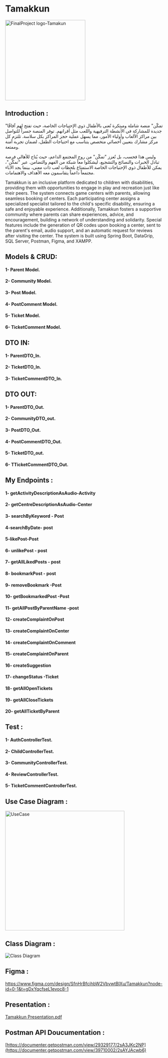 # Tamakkun
<img width="256" alt="FinalProject logo-Tamakun" src="https://github.com/user-attachments/assets/64257a71-e45e-4396-8419-a2875cac1f57" />



## Introduction :
 "تمكّن" منصة شاملة ومبتكرة تُعنى بالأطفال ذوي الإحتياجات الخاصة، حيث تفتح لهم آفاقًا جديدة للمشاركة في الأنشطة الترفيهية واللعب مثل أقرانهم. توفر المنصة جسراً للتواصل بين مراكز الألعاب وأولياء الأمور، مما يسهل عملية حجز المراكز بكل سلاسة. تلتزم كل مركز مشارك بتعيين أخصائي متخصص يتناسب مع احتياجات الطفل، لضمان تجربة آمنة وممتعة.

وليس هذا فحسب، بل تُعزز "تمكّن" من روح المجتمع الداعم، حيث يُتاح للأهالي فرصة تبادل الخبرات والنصائح والتشجيع، ليشكلوا معاً شبكة من الفهم والتضامن. عبر "تمكّن"، يمكن للأطفال ذوي الإحتياجات الخاصة الاستمتاع بلحظات لعب ذات معنى، بينما يجد الآباء مجتمعاً داعماً يتقاسمون معه الأهداف والاهتمامات.



Tamakkun is an inclusive platform dedicated to children with disabilities, providing them with opportunities to engage in play and recreation just like their peers. The system connects game centers with parents, allowing seamless booking of centers. Each participating center assigns a specialized specialist tailored to the child's specific disability, ensuring a safe and enjoyable experience. Additionally, Tamakkun fosters a supportive community where parents can share experiences, advice, and encouragement, building a network of understanding and solidarity. Special features include the generation of QR codes upon booking a center, sent to the parent's email, audio support, and an automatic request for reviews after visiting the center. The system is built using Spring Boot, DataGrip, SQL Server, Postman, Figma, and XAMPP.

## Models & CRUD:
#### 1- Parent Model.
#### 2- Community Model.
#### 3- Post Model.
#### 4- PostComment Model.
#### 5- Ticket Model.
#### 6- TicketComment Model.

## DTO IN:
#### 1- ParentDTO_In.
#### 2- TicketDTO_In.
#### 3- TicketCommentDTO_In.

## DTO OUT:
#### 1- ParentDTO_Out.
#### 2- CommunityDTO_out.
#### 3- PostDTO_Out.
#### 4- PostCommentDTO_Out.
#### 5- TicketDTO_out.
#### 6- TTicketCommentDTO_Out.




## My Endpoints :


#### 1- getActivityDescriptionAsAudio-Activity
#### 2- getCentreDescriptionAsAudio-Center
#### 3- searchByKeyword - Post
#### 4-searchByDate- post 
#### 5-likePost-Post
#### 6- unlikePost - post
#### 7- getAllLikedPosts - post
#### 8- bookmarkPost - post
#### 9- removeBookmark -Post
#### 10- getBookmarkedPost -Post
#### 11- getAllPostByParentName -post
#### 12- createComplaintOnPost
#### 13- createComplaintOnCenter
#### 14- createComplaintOnComment
#### 15- createComplaintOnParent
#### 16- createSuggestion
#### 17- changeStatus -Ticket
#### 18- getAllOpenTickets
#### 19- getAllCloseTickets
#### 20- getAllTicketByParent










## Test :


#### 1- AuthControllerTest.
#### 2- ChildControllerTest.
#### 3- CommunityControllerTest.
#### 4- ReviewControllerTest.
#### 5- TicketCommentControllerTest.

## Use Case Diagram :
<img width="381" alt="UseCase" src="https://github.com/user-attachments/assets/73031e0e-8925-40b4-a560-9f7ed92969e4" />


## Class Diagram : 
![Class Diagram](https://github.com/user-attachments/assets/31a49ce1-9c4a-4809-9051-b029d7c5fe23)

## Figma :
https://www.figma.com/design/SfnHrBfcihbW2VbvwtBlXu/Tamakkun?node-id=0-1&t=gDxYqcfseL1evoc8-1


## Presentation :
[Tamakkun Presentation.pdf](https://github.com/user-attachments/files/18326449/Tamakkun.Presentation.pdf)


## Postman API Doucumentation : 
[https://documenter.getpostman.com/view/29329177/2sA3JKc2NP](https://documenter.getpostman.com/view/39710002/2sAYJAcwb6)

